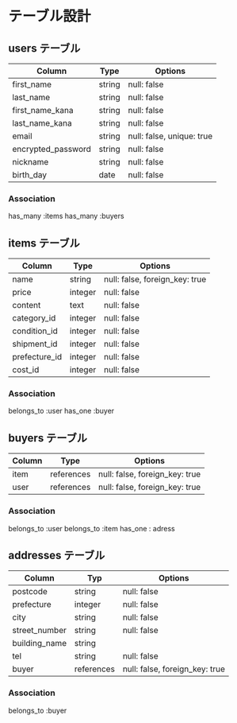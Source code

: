 # テーブル設計

## users テーブル
| Column                   | Type     | Options                   |
|--------------------------|----------|---------------------------|
| first_name               | string   | null: false               |
| last_name                | string   | null: false               |
| first_name_kana          | string   | null: false               |
| last_name_kana           | string   | null: false               |
| email                    | string   | null: false, unique: true |
| encrypted_password       | string   | null: false               |
| nickname                 | string   | null: false               |
| birth_day                | date     | null: false               |

### Association
has_many :items
has_many :buyers


## items テーブル

| Column           | Type        | Options                       |
|------------------|-------------|-------------------------------|
| name             | string      | null: false, foreign_key: true|
| price            | integer     | null: false                   |
| content          | text        | null: false                   |
| category_id      | integer     | null: false                   |
| condition_id     | integer     | null: false                   |
| shipment_id      | integer     | null: false                   |
| prefecture_id    | integer     | null: false                   |
| cost_id          | integer     | null: false                   |

### Association
belongs_to :user
has_one :buyer


## buyers テーブル

| Column      | Type        | Options                        |
|-------------|-------------|--------------------------------|
| item        | references  | null: false, foreign_key: true |
| user        | references  | null: false, foreign_key: true |

### Association
belongs_to :user
belongs_to :item
has_one : adress


## addresses テーブル

| Column            | Typ         | Options     |
|-------------------|-------------|-------------|
| postcode          | string      | null: false |
| prefecture        | integer     | null: false |
| city              | string      | null: false |
| street_number     | string      | null: false |
| building_name     | string      |             |
| tel               | string      | null: false |
| buyer             | references  | null: false, foreign_key: true |

### Association
belongs_to :buyer